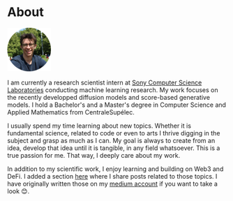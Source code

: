 # About

![](img/me.png)

I am currently a research scientist intern at [Sony Computer Science Laboratories](https://csl.sony.fr/) conducting machine learning research. My work focuses on the recently developped diffusion models and score-based generative models. I hold a Bachelor's and a Master's degree in Computer Science and Applied Mathematics from CentraleSupélec.

I usually spend my time learning about new topics. Whether it is fundamental science, related to code or even to arts I thrive digging in the subject and grasp as much as I can. My goal is always to create from an idea, develop that idea until it is tangible, in any field whatsoever. This is a true passion for me. That way, I deeply care about my work.

In addition to my scientific work, I enjoy learning and building on Web3 and DeFi. I added a section [here](https://2019segret.github.io/docs/articles/) where I share posts related to those topics. I have originally written those on my [medium account](https://medium.com/@__initial__) if you want to take a look 😊.




